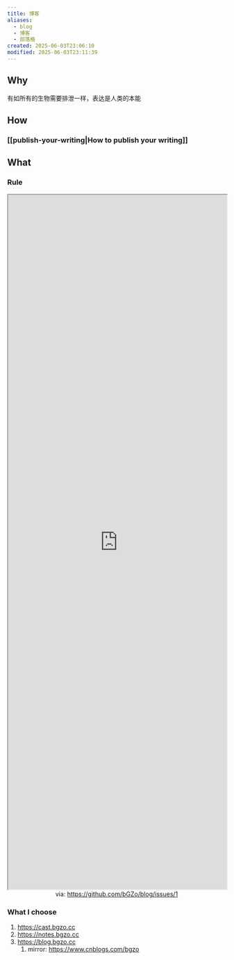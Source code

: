 ```yaml
---
title: 博客
aliases:
  - blog
  - 博客
  - 部落格
created: 2025-06-03T23:06:10
modified: 2025-06-03T23:11:39
---
```


## Why

有如所有的生物需要排泄一样，表达是人类的本能

## How

### [[publish-your-writing|How to publish your writing]]

## What

### Rule

<iframe src='https://github.com/bGZo/blog/issues/1' style='height:40vh;width:100%' class='iframe-radius' allow='fullscreen'></iframe>
<center>via: <a href='https://github.com/bGZo/blog/issues/1' target='_blank' class='external-link'>https://github.com/bGZo/blog/issues/1</a></center>

### What I choose

1. https://cast.bgzo.cc
2. https://notes.bgzo.cc
3. https://blog.bgzo.cc
    1. mirror: https://www.cnblogs.com/bgzo
